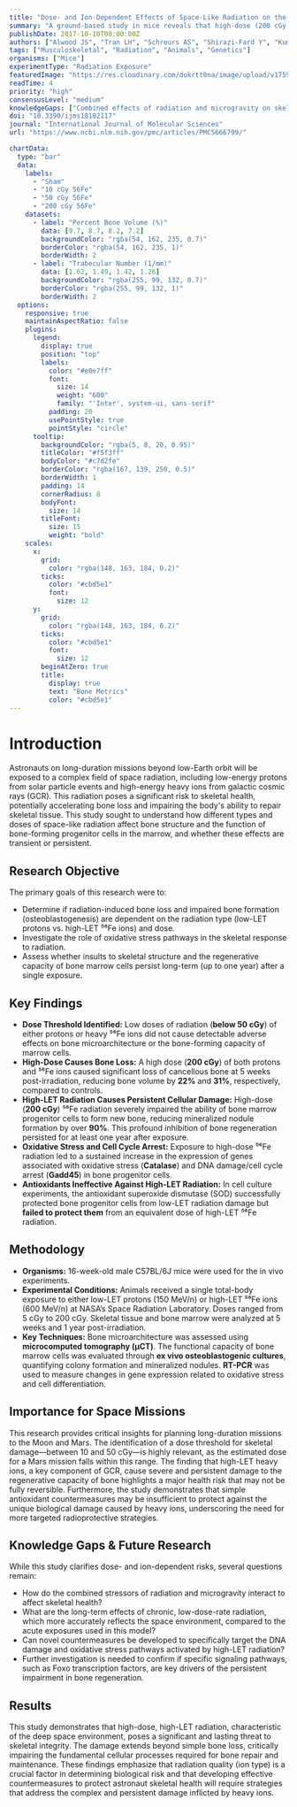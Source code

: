 ```yaml
---
title: "Dose- and Ion-Dependent Effects of Space-Like Radiation on the Skeletal System"
summary: "A ground-based study in mice reveals that high-dose (200 cGy) heavy-ion (⁵⁶Fe) radiation causes significant, long-term bone loss and severely impairs the bone-forming potential of marrow cells for up to a year. This highlights a critical dose threshold and suggests simple antioxidant countermeasures may be insufficient against galactic cosmic rays."
publishDate: 2017-10-10T00:00:00Z
authors: ["Alwood JS", "Tran LH", "Schreurs AS", "Shirazi-Fard Y", "Kumar A", "Hilton D", "Tahimic CGT", "Globus RK"]
tags: ["Musculoskeletal", "Radiation", "Animals", "Genetics"]
organisms: ["Mice"]
experimentType: "Radiation Exposure"
featuredImage: "https://res.cloudinary.com/dukrtt0na/image/upload/v1759679072/hyywm7ejaieewfg66og0.jpg"
readTime: 4
priority: "high"
consensusLevel: "medium"
knowledgeGaps: ["Combined effects of radiation and microgravity on skeletal health", "Effectiveness of countermeasures against high-LET radiation in vivo", "Impact of chronic, low-dose-rate radiation vs. acute exposure", "Translating mechanistic findings from mice to human astronaut risk"]
doi: "10.3390/ijms18102117"
journal: "International Journal of Molecular Sciences"
url: "https://www.ncbi.nlm.nih.gov/pmc/articles/PMC5666799/"

chartData:
  type: "bar"
  data:
    labels:
      - "Sham"
      - "10 cGy 56Fe"
      - "50 cGy 56Fe"
      - "200 cGy 56Fe"
    datasets:
      - label: "Percent Bone Volume (%)"
        data: [9.7, 8.7, 8.2, 7.2]
        backgroundColor: "rgba(54, 162, 235, 0.7)"
        borderColor: "rgba(54, 162, 235, 1)"
        borderWidth: 2
      - label: "Trabecular Number (1/mm)"
        data: [1.62, 1.49, 1.42, 1.26]
        backgroundColor: "rgba(255, 99, 132, 0.7)"
        borderColor: "rgba(255, 99, 132, 1)"
        borderWidth: 2
  options:
    responsive: true
    maintainAspectRatio: false
    plugins:
      legend:
        display: true
        position: "top"
        labels:
          color: "#e0e7ff"
          font:
            size: 14
            weight: "600"
            family: "'Inter', system-ui, sans-serif"
          padding: 20
          usePointStyle: true
          pointStyle: "circle"
      tooltip:
        backgroundColor: "rgba(5, 8, 20, 0.95)"
        titleColor: "#f5f3ff"
        bodyColor: "#c7d2fe"
        borderColor: "rgba(167, 139, 250, 0.5)"
        borderWidth: 1
        padding: 14
        cornerRadius: 8
        bodyFont:
          size: 14
        titleFont:
          size: 15
          weight: "bold"
    scales:
      x:
        grid:
          color: "rgba(148, 163, 184, 0.2)"
        ticks:
          color: "#cbd5e1"
          font:
            size: 12
      y:
        grid:
          color: "rgba(148, 163, 184, 0.2)"
        ticks:
          color: "#cbd5e1"
          font:
            size: 12
        beginAtZero: true
        title:
          display: true
          text: "Bone Metrics"
          color: "#cbd5e1"
---
```


# Introduction

Astronauts on long-duration missions beyond low-Earth orbit will be exposed to a complex field of space radiation, including low-energy protons from solar particle events and high-energy heavy ions from galactic cosmic rays (GCR). This radiation poses a significant risk to skeletal health, potentially accelerating bone loss and impairing the body's ability to repair skeletal tissue. This study sought to understand how different types and doses of space-like radiation affect bone structure and the function of bone-forming progenitor cells in the marrow, and whether these effects are transient or persistent.

## Research Objective

The primary goals of this research were to:
-   Determine if radiation-induced bone loss and impaired bone formation (osteoblastogenesis) are dependent on the radiation type (low-LET protons vs. high-LET ⁵⁶Fe ions) and dose.
-   Investigate the role of oxidative stress pathways in the skeletal response to radiation.
-   Assess whether insults to skeletal structure and the regenerative capacity of bone marrow cells persist long-term (up to one year) after a single exposure.

## Key Findings

-   **Dose Threshold Identified:** Low doses of radiation (**below 50 cGy**) of either protons or heavy ⁵⁶Fe ions did not cause detectable adverse effects on bone microarchitecture or the bone-forming capacity of marrow cells.
-   **High-Dose Causes Bone Loss:** A high dose (**200 cGy**) of both protons and ⁵⁶Fe ions caused significant loss of cancellous bone at 5 weeks post-irradiation, reducing bone volume by **22%** and **31%**, respectively, compared to controls.
-   **High-LET Radiation Causes Persistent Cellular Damage:** High-dose (**200 cGy**) ⁵⁶Fe radiation severely impaired the ability of bone marrow progenitor cells to form new bone, reducing mineralized nodule formation by over **90%**. This profound inhibition of bone regeneration persisted for at least one year after exposure.
-   **Oxidative Stress and Cell Cycle Arrest:** Exposure to high-dose ⁵⁶Fe radiation led to a sustained increase in the expression of genes associated with oxidative stress (**Catalase**) and DNA damage/cell cycle arrest (**Gadd45**) in bone progenitor cells.
-   **Antioxidants Ineffective Against High-LET Radiation:** In cell culture experiments, the antioxidant superoxide dismutase (SOD) successfully protected bone progenitor cells from low-LET radiation damage but **failed to protect them** from an equivalent dose of high-LET ⁵⁶Fe radiation.

## Methodology

-   **Organisms:** 16-week-old male C57BL/6J mice were used for the in vivo experiments.
-   **Experimental Conditions:** Animals received a single total-body exposure to either low-LET protons (150 MeV/n) or high-LET ⁵⁶Fe ions (600 MeV/n) at NASA’s Space Radiation Laboratory. Doses ranged from 5 cGy to 200 cGy. Skeletal tissue and bone marrow were analyzed at 5 weeks and 1 year post-irradiation.
-   **Key Techniques:** Bone microarchitecture was assessed using **microcomputed tomography (µCT)**. The functional capacity of bone marrow cells was evaluated through **ex vivo osteoblastogenic cultures**, quantifying colony formation and mineralized nodules. **RT-PCR** was used to measure changes in gene expression related to oxidative stress and cell differentiation.

## Importance for Space Missions

This research provides critical insights for planning long-duration missions to the Moon and Mars. The identification of a dose threshold for skeletal damage—between 10 and 50 cGy—is highly relevant, as the estimated dose for a Mars mission falls within this range. The finding that high-LET heavy ions, a key component of GCR, cause severe and persistent damage to the regenerative capacity of bone highlights a major health risk that may not be fully reversible. Furthermore, the study demonstrates that simple antioxidant countermeasures may be insufficient to protect against the unique biological damage caused by heavy ions, underscoring the need for more targeted radioprotective strategies.

## Knowledge Gaps & Future Research

While this study clarifies dose- and ion-dependent risks, several questions remain:
-   How do the combined stressors of radiation and microgravity interact to affect skeletal health?
-   What are the long-term effects of chronic, low-dose-rate radiation, which more accurately reflects the space environment, compared to the acute exposures used in this model?
-   Can novel countermeasures be developed to specifically target the DNA damage and oxidative stress pathways activated by high-LET radiation?
-   Further investigation is needed to confirm if specific signaling pathways, such as Foxo transcription factors, are key drivers of the persistent impairment in bone regeneration.

## Results

This study demonstrates that high-dose, high-LET radiation, characteristic of the deep space environment, poses a significant and lasting threat to skeletal integrity. The damage extends beyond simple bone loss, critically impairing the fundamental cellular processes required for bone repair and maintenance. These findings emphasize that radiation quality (ion type) is a crucial factor in determining biological risk and that developing effective countermeasures to protect astronaut skeletal health will require strategies that address the complex and persistent damage inflicted by heavy ions.